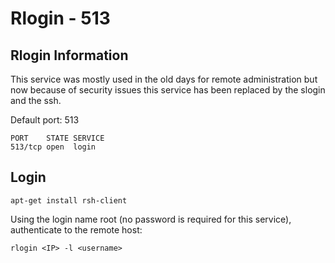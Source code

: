 # Rlogin - 513

## Rlogin Information

This service was mostly used in the old days for remote administration but now because of security issues this service has been replaced by the slogin and the ssh.

Default port: 513

```text
PORT    STATE SERVICE
513/tcp open  login
```

## Login

```text
apt-get install rsh-client
```

Using the login name root \(no password is required for this service\), authenticate to the remote host:

```text
rlogin <IP> -l <username>
```

